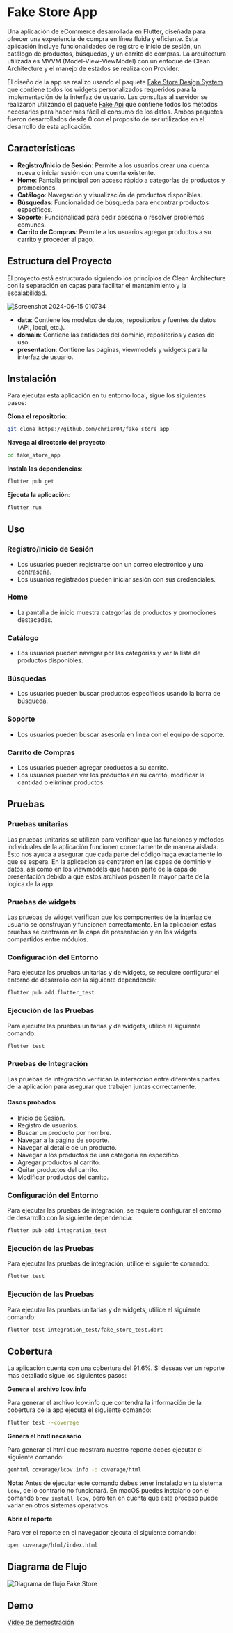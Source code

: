 # Fake Store App

Una aplicación de eCommerce desarrollada en Flutter, diseñada para ofrecer una experiencia de compra en línea fluida y eficiente. Esta aplicación incluye funcionalidades de registro e inicio de sesión, un catálogo de productos, búsquedas, y un carrito de compras. La arquitectura utilizada es MVVM (Model-View-ViewModel) con un enfoque de Clean Architecture y el manejo de estados se realiza con Provider.

El diseño de la app se realizo usando el paquete [Fake Store Design System](https://github.com/chrisr04/fake_store_ds.git) que contiene todos los widgets personalizados requeridos para la implementación de la interfaz de usuario. Las consultas al servidor se realizaron utilizando el paquete [Fake Api](https://github.com/chrisr04/fake_api.git) que contiene todos los métodos necesarios para hacer mas fácil el consumo de los datos. Ambos paquetes fueron desarrollados desde 0 con el proposito de ser utilizados en el desarrollo de esta aplicación.

## Características

- **Registro/Inicio de Sesión**: Permite a los usuarios crear una cuenta nueva o iniciar sesión con una cuenta existente.
- **Home**: Pantalla principal con acceso rápido a categorías de productos y promociones.
- **Catálogo**: Navegación y visualización de productos disponibles.
- **Búsquedas**: Funcionalidad de búsqueda para encontrar productos específicos.
- **Soporte**: Funcionalidad para pedir asesoría o resolver problemas comunes.
- **Carrito de Compras**: Permite a los usuarios agregar productos a su carrito y proceder al pago.

## Estructura del Proyecto

El proyecto está estructurado siguiendo los principios de Clean Architecture con la separación en capas para facilitar el mantenimiento y la escalabilidad.

![Screenshot 2024-06-15 010734](https://github.com/chrisr04/fake_store_app/assets/47868395/90fff570-5cb3-48a2-a69a-fbc9f04f25a6)

- **data**: Contiene los modelos de datos, repositorios y fuentes de datos (API, local, etc.).
- **domain**: Contiene las entidades del dominio, repositorios y casos de uso.
- **presentation**: Contiene las páginas, viewmodels y widgets para la interfaz de usuario.

## Instalación

Para ejecutar esta aplicación en tu entorno local, sigue los siguientes pasos:

**Clona el repositorio**:
```bash
git clone https://github.com/chrisr04/fake_store_app
```

**Navega al directorio del proyecto**:
```bash
cd fake_store_app
```

**Instala las dependencias**:
```bash
flutter pub get
```

**Ejecuta la aplicación**:
```bash
flutter run
```

## Uso


### Registro/Inicio de Sesión

- Los usuarios pueden registrarse con un correo electrónico y una contraseña.
- Los usuarios registrados pueden iniciar sesión con sus credenciales.

### Home

- La pantalla de inicio muestra categorías de productos y promociones destacadas.

### Catálogo

- Los usuarios pueden navegar por las categorías y ver la lista de productos disponibles.

### Búsquedas

- Los usuarios pueden buscar productos específicos usando la barra de búsqueda.

### Soporte

- Los usuarios pueden buscar asesoría en linea con el equipo de soporte.

### Carrito de Compras

- Los usuarios pueden agregar productos a su carrito.
- Los usuarios pueden ver los productos en su carrito, modificar la cantidad o eliminar productos.

## Pruebas

### Pruebas unitarias

Las pruebas unitarias se utilizan para verificar que las funciones y métodos individuales de la aplicación funcionen correctamente de manera aislada. Esto nos ayuda a asegurar que cada parte del código haga exactamente lo que se espera. En la aplicacion se centraron en las capas de dominio y datos, asi como en los viewmodels que hacen parte de la capa de presentación debido a que estos archivos poseen la mayor parte de la logica de la app.

### Pruebas de widgets

Las pruebas de widget verifican que los componentes de la interfaz de usuario se construyan y funcionen correctamente. En la aplicacion estas pruebas se centraron en la capa de presentación y en los widgets compartidos entre módulos.

### Configuración del Entorno

Para ejecutar las pruebas unitarias y de widgets, se requiere configurar el entorno de desarrollo con la siguiente dependencia:

```bash
flutter pub add flutter_test
```

### Ejecución de las Pruebas 

Para ejecutar las pruebas unitarias y de widgets, utilice el siguiente comando:

```bash
flutter test
```

### Pruebas de Integración

Las pruebas de integración verifican la interacción entre diferentes partes de la aplicación para asegurar que trabajen juntas correctamente.

#### Casos probados

- Inicio de Sesión.
- Registro de usuarios.
- Buscar un producto por nombre.
- Navegar a la página de soporte.
- Navegar al detalle de un producto.
- Navegar a los productos de una categoría en especifico.
- Agregar productos al carrito.
- Quitar productos del carrito.
- Modificar productos del carrito.

### Configuración del Entorno

Para ejecutar las pruebas de integración, se requiere configurar el entorno de desarrollo con la siguiente dependencia:

```bash
flutter pub add integration_test
```

### Ejecución de las Pruebas 

Para ejecutar las pruebas de integración, utilice el siguiente comando:

```bash
flutter test
```

### Ejecución de las Pruebas

Para ejecutar las pruebas unitarias y de widgets, utilice el siguiente comando:

```bash
flutter test integration_test/fake_store_test.dart
```

## Cobertura

La aplicación cuenta con una cobertura del 91.6%. Si deseas ver un reporte mas detallado sigue los siguientes pasos:

**Genera el archivo lcov.info**

Para generar el archivo lcov.info que contendra la información de la cobertura de la app ejecuta el siguiente comando:

```bash
flutter test --coverage
```

**Genera el hmtl necesario**

Para generar el html que mostrara nuestro reporte debes ejecutar el siguiente comando:

```bash
genhtml coverage/lcov.info -o coverage/html
```

**Nota:** Antes de ejecutar este comando debes tener instalado en tu sistema `lcov`, de lo contrario no funcionará. En macOS puedes instalarlo con el comando `brew install lcov`, pero ten en cuenta que este proceso puede variar en otros sistemas operativos.

**Abrir el reporte**

Para ver el reporte en el navegador ejecuta el siguiente comando:

```bash
open coverage/html/index.html
```


## Diagrama de Flujo

![Diagrama de flujo Fake Store](https://github.com/chrisr04/fake_store_app/assets/47868395/8750dfc4-9da6-4623-895f-cbeb26e6803f)


## Demo

[Video de demostración](https://drive.google.com/file/d/1fPq1icDQr4kBA2Fsanu8oFlL4eb_d0li/view?usp=sharing)